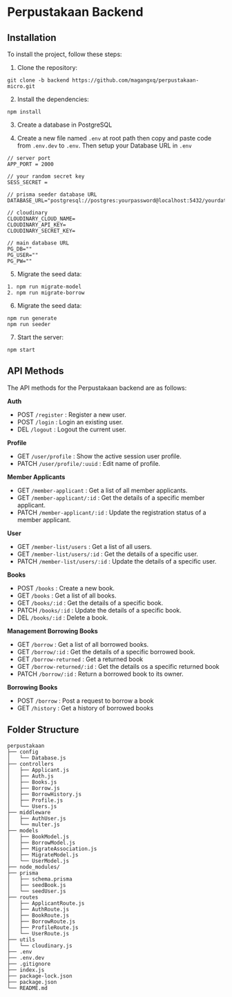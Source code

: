 # Perpustakaan Backend

## Installation
To install the project, follow these steps: 
1. Clone the repository: 
```
git clone -b backend https://github.com/magangxq/perpustakaan-micro.git
```
2. Install the dependencies:
```
npm install
```
3. Create a database in PostgreSQL

4. Create a new file named `.env` at root path then copy and paste code from `.env.dev` to `.env`. Then setup your Database URL in `.env`
```
// server port
APP_PORT = 2000

// your random secret key
SESS_SECRET = 

// prisma seeder database URL
DATABASE_URL="postgresql://postgres:yourpassword@localhost:5432/yourdatabase"

// cloudinary 
CLOUDINARY_CLOUD_NAME=
CLOUDINARY_API_KEY=
CLOUDINARY_SECRET_KEY=

// main database URL
PG_DB=""
PG_USER=""
PG_PW=""

```
5. Migrate the seed data:
```
1. npm run migrate-model
2. npm run migrate-borrow
```
6. Migrate the seed data: 
```
npm run generate
npm run seeder
```
7. Start the server:
```
npm start
```

## API Methods

The API methods for the Perpustakaan backend are as follows:

**Auth**
- POST `/register` : Register a new user.
- POST `/login` : Login an existing user.
- DEL `/logout` : Logout the current user.

**Profile**
- GET `/user/profile` : Show the active session user profile.
- PATCH `/user/profile/:uuid` : Edit name of profile.

**Member Applicants**
- GET `/member-applicant` : Get a list of all member applicants.
- GET `/member-applicant/:id` : Get the details of a specific member applicant.
- PATCH `/member-applicant/:id` : Update the registration status of a member applicant.

**User**
- GET `/member-list/users` : Get a list of all users.
- GET `/member-list/users/:id` : Get the details of a specific user.
- PATCH `/member-list/users/:id` : Update the details of a specific user.

**Books**
- POST `/books` : Create a new book.
- GET `/books` : Get a list of all books.
- GET `/books/:id` : Get the details of a specific book.
- PATCH `/books/:id` : Update the details of a specific book.
- DEL `/books/:id` : Delete a book.

**Management Borrowing Books**
- GET `/borrow` : Get a list of all borrowed books.
- GET `/borrow/:id` : Get the details of a specific borrowed book.
- GET `/borrow-returned` : Get a returned book
- GET `/borrow-returned/:id` : Get the details os a specific returned book
- PATCH `/borrow/:id` : Return a borrowed book to its owner.

**Borrowing Books**
- POST `/borrow` : Post a request to borrow a book
- GET `/history` : Get a history of borrowed books


## Folder Structure
```
perpustakaan
├── config
│   └── Database.js
├── controllers
│   ├── Applicant.js
│   ├── Auth.js
│   ├── Books.js
│   ├── Borrow.js
│   ├── BorrowHistory.js
│   ├── Profile.js
│   └── Users.js
├── middleware
│   ├── AuthUser.js
│   └── multer.js
├── models
│   ├── BookModel.js
│   ├── BorrowModel.js
│   ├── MigrateAssociation.js
│   ├── MigrateModel.js
│   └── UserModel.js
├── node_modules/
├── prisma
│   ├── schema.prisma
│   ├── seedBook.js
│   └── seedUser.js
├── routes
│   ├── ApplicantRoute.js
│   ├── AuthRoute.js
│   ├── BookRoute.js
│   ├── BorrowRoute.js
│   ├── ProfileRoute.js
│   └── UserRoute.js
├── utils
│   └── cloudinary.js
├── .env
├── .env.dev
├── .gitignore
├── index.js
├── package-lock.json
├── package.json
└── README.md
```

